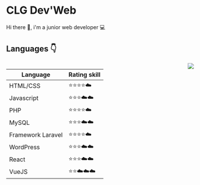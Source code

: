 # CLG Dev'Web

Hi there 👋, i'm a junior web developer :computer:

## Languages :point_down:

<img src="https://img.icons8.com/cotton/2x/laptop-coding.png" align="right">

| Language | Rating skill |
| ------ | ------ |
| HTML/CSS | :star::star::star::star::cloud: |
| Javascript | :star::star::star::cloud::cloud: |
| PHP | :star::star::star::star::cloud: |
| MySQL | :star::star::star::cloud::cloud: |
| Framework Laravel | :star::star::star::star::cloud: |
| WordPress | :star::star::star::cloud::cloud: |
| React | :star::star::star::cloud::cloud: |
| VueJS | :star::star::cloud::cloud::cloud: |



<!--
**CLGDevWeb/CLGDevWeb** is a ✨ _special_ ✨ repository because its `README.md` (this file) appears on your GitHub profile.

Here are some ideas to get you started:

-  I’m currently working on Laravel Project
-  I’m currently learning React et LiveWire
- 💬 Ask me about Laravel topics
- 📫 How to reach me: clgdevweb@gmail.com
-->
